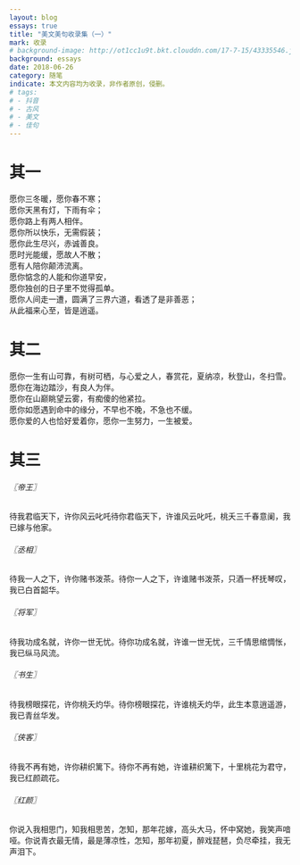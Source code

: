 ```yaml
---
layout: blog
essays: true
title: "美文美句收录集（一）"
mark: 收录
# background-image: http://ot1cc1u9t.bkt.clouddn.com/17-7-15/43335546.jpg
background: essays
date: 2018-06-26
category: 随笔
indicate: 本文内容均为收录，非作者原创，侵删。
# tags:
# - 抖音
# - 古风
# - 美文
# - 佳句
---
```


# 其一
愿你三冬暖，愿你春不寒；  
愿你天黑有灯，下雨有伞；  
愿你路上有两人相伴。  
愿你所以快乐，无需假装；  
愿你此生尽兴，赤诚善良。  
愿时光能缓，愿故人不散；  
愿有人陪你颠沛流离。  
愿你惦念的人能和你道早安，  
愿你独创的日子里不觉得孤单。  
愿你人间走一遭，圆满了三界六道，看透了是非善恶；  
从此福来心至，皆是逍遥。  

# 其二
愿你一生有山可靠，有树可栖，与心爱之人，春赏花，夏纳凉，秋登山，冬扫雪。  
愿你在海边踏沙，有良人为伴。  
愿你在山巅眺望云雾，有痴傻的他紧拉。  
愿你如愿遇到命中的缘分，不早也不晚，不急也不缓。  
愿你爱的人也恰好爱着你，愿你一生努力，一生被爱。  

# 其三
###### 〖帝王〗
待我君临天下，许你风云叱吒待你君临天下，许谁风云叱吒，桃夭三千春意阑，我已嫁与他家。  
###### 〖丞相〗
待我一人之下，许你赌书泼茶。待你一人之下，许谁赌书泼茶，只酒一杯抚琴叹，我已白首韶华。  
###### 〖将军〗
待我功成名就，许你一世无忧。待你功成名就，许谁一世无忧，三千情思绾惆怅，我已纵马风流。  
###### 〖书生〗
待我榜眼探花，许你桃夭灼华。待你榜眼探花，许谁桃夭灼华，此生本意逍遥游，我已青丝华发。  
###### 〖侠客〗
待我不再有她，许你耕织篱下。待你不再有她，许谁耕织篱下，十里桃花为君守，我已红颜疏花。  
###### 〖红颜〗
你说入我相思门，知我相思苦，怎知，那年花嫁，高头大马，怀中窝她，我笑声喑哑。你说青衣最无情，最是薄凉性，怎知，那年初夏，醉戏琵琶，负尽牵挂，我无声泪下。  